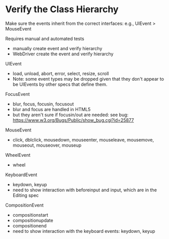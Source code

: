 Verify the Class Hierarchy
==========================

Make sure the events inherit from the correct interfaces:
    e.g., UIEvent > MouseEvent

Requires manual and automated tests
* manually create event and verify hierarchy
* WebDriver create the event and verify hierarchy

UIEvent
 * load, unload, abort, error, select, resize, scroll
 * Note: some event types may be dropped given that they don't appear to be UIEvents by other specs that define them.

FocusEvent
 * blur, focus, focusin, focusout
 * blur and focus are handled in HTML5
 * but they aren't sure if focusin/out are needed: see bug: https://www.w3.org/Bugs/Public/show_bug.cgi?id=25877

MouseEvent
 * click, dblclick, mousedown, mouseenter, mouseleave, mousemove, mouseout, mouseover, mouseup

WheelEvent
 * wheel

KeyboardEvent
 * keydown, keyup
 * need to show interaction with beforeinput and input, which are in the Editing spec

CompositionEvent
 * compositionstart
 * compositionupdate
 * compositionend
 * need to show interaction with the keyboard events: keydown, keyup
